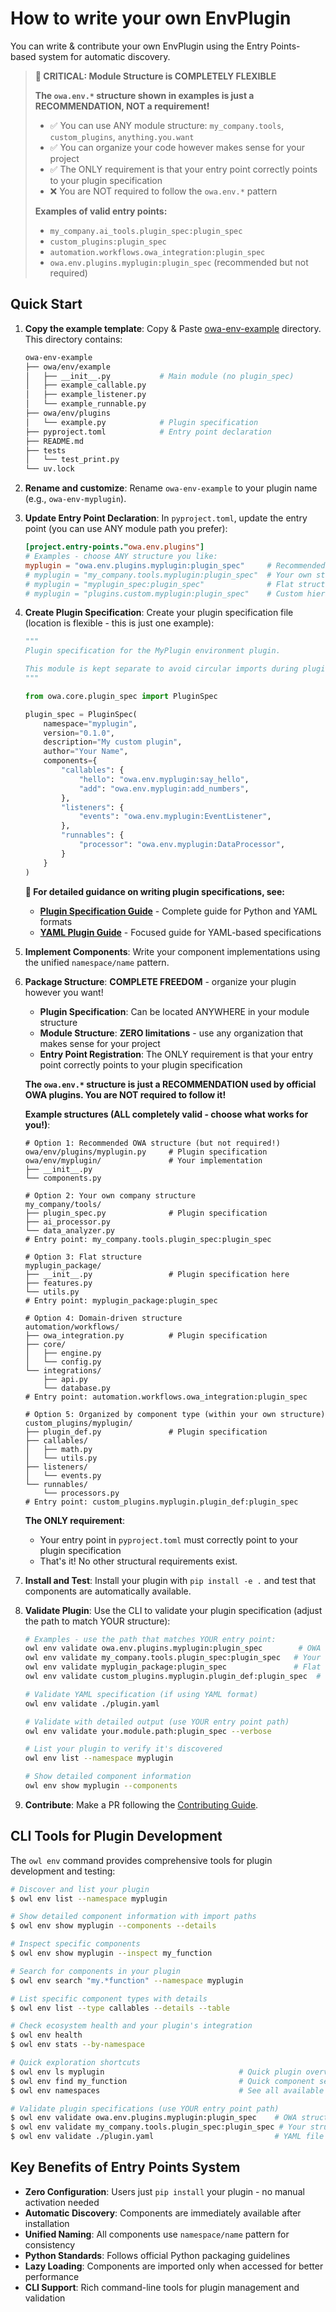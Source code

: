 # How to write your own EnvPlugin

You can write & contribute your own EnvPlugin using the Entry Points-based system for automatic discovery.

> **🚨 CRITICAL: Module Structure is COMPLETELY FLEXIBLE**
>
> **The `owa.env.*` structure shown in examples is just a RECOMMENDATION, NOT a requirement!**
>
> - ✅ You can use ANY module structure: `my_company.tools`, `custom_plugins`, `anything.you.want`
> - ✅ You can organize your code however makes sense for your project
> - ✅ The ONLY requirement is that your entry point correctly points to your plugin specification
> - ❌ You are NOT required to follow the `owa.env.*` pattern
>
> **Examples of valid entry points:**
> - `my_company.ai_tools.plugin_spec:plugin_spec`
> - `custom_plugins:plugin_spec`
> - `automation.workflows.owa_integration:plugin_spec`
> - `owa.env.plugins.myplugin:plugin_spec` (recommended but not required)

## Quick Start

1. **Copy the example template**: Copy & Paste [owa-env-example](https://github.com/open-world-agents/open-world-agents/tree/main/projects/owa-env-example) directory. This directory contains:
    ```sh
    owa-env-example
    ├── owa/env/example
    │   ├── __init__.py           # Main module (no plugin_spec)
    │   ├── example_callable.py
    │   ├── example_listener.py
    │   └── example_runnable.py
    ├── owa/env/plugins
    │   └── example.py            # Plugin specification
    ├── pyproject.toml            # Entry point declaration
    ├── README.md
    ├── tests
    │   └── test_print.py
    └── uv.lock
    ```

2. **Rename and customize**: Rename `owa-env-example` to your plugin name (e.g., `owa-env-myplugin`).

3. **Update Entry Point Declaration**: In `pyproject.toml`, update the entry point (you can use ANY module path you prefer):
    ```toml
    [project.entry-points."owa.env.plugins"]
    # Examples - choose ANY structure you like:
    myplugin = "owa.env.plugins.myplugin:plugin_spec"     # Recommended OWA structure
    # myplugin = "my_company.tools.myplugin:plugin_spec"  # Your own structure
    # myplugin = "myplugin_spec:plugin_spec"              # Flat structure
    # myplugin = "plugins.custom.myplugin:plugin_spec"    # Custom hierarchy
    ```

4. **Create Plugin Specification**: Create your plugin specification file (location is flexible - this is just one example):
    ```python
    """
    Plugin specification for the MyPlugin environment plugin.

    This module is kept separate to avoid circular imports during plugin discovery.
    """

    from owa.core.plugin_spec import PluginSpec

    plugin_spec = PluginSpec(
        namespace="myplugin",
        version="0.1.0",
        description="My custom plugin",
        author="Your Name",
        components={
            "callables": {
                "hello": "owa.env.myplugin:say_hello",
                "add": "owa.env.myplugin:add_numbers",
            },
            "listeners": {
                "events": "owa.env.myplugin:EventListener",
            },
            "runnables": {
                "processor": "owa.env.myplugin:DataProcessor",
            }
        }
    )
    ```

    **📖 For detailed guidance on writing plugin specifications, see:**
    - **[Plugin Specification Guide](plugin_specification_guide.md)** - Complete guide for Python and YAML formats
    - **[YAML Plugin Guide](yaml_plugin_guide.md)** - Focused guide for YAML-based specifications

5. **Implement Components**: Write your component implementations using the unified `namespace/name` pattern.

6. **Package Structure**: **COMPLETE FREEDOM** - organize your plugin however you want!
    - **Plugin Specification**: Can be located ANYWHERE in your module structure
    - **Module Structure**: **ZERO limitations** - use any organization that makes sense for your project
    - **Entry Point Registration**: The ONLY requirement is that your entry point correctly points to your plugin specification

    **The `owa.env.*` structure is just a RECOMMENDATION used by official OWA plugins. You are NOT required to follow it!**

    **Example structures (ALL completely valid - choose what works for you!)**:
    ```
    # Option 1: Recommended OWA structure (but not required!)
    owa/env/plugins/myplugin.py     # Plugin specification
    owa/env/myplugin/               # Your implementation
    ├── __init__.py
    └── components.py

    # Option 2: Your own company structure
    my_company/tools/
    ├── plugin_spec.py              # Plugin specification
    ├── ai_processor.py
    └── data_analyzer.py
    # Entry point: my_company.tools.plugin_spec:plugin_spec

    # Option 3: Flat structure
    myplugin_package/
    ├── __init__.py                 # Plugin specification here
    ├── features.py
    └── utils.py
    # Entry point: myplugin_package:plugin_spec

    # Option 4: Domain-driven structure
    automation/workflows/
    ├── owa_integration.py          # Plugin specification
    ├── core/
    │   ├── engine.py
    │   └── config.py
    └── integrations/
        ├── api.py
        └── database.py
    # Entry point: automation.workflows.owa_integration:plugin_spec

    # Option 5: Organized by component type (within your own structure)
    custom_plugins/myplugin/
    ├── plugin_def.py               # Plugin specification
    ├── callables/
    │   ├── math.py
    │   └── utils.py
    ├── listeners/
    │   └── events.py
    └── runnables/
        └── processors.py
    # Entry point: custom_plugins.myplugin.plugin_def:plugin_spec
    ```

    **The ONLY requirement**:
    - Your entry point in `pyproject.toml` must correctly point to your plugin specification
    - That's it! No other structural requirements exist.

7. **Install and Test**: Install your plugin with `pip install -e .` and test that components are automatically available.

8. **Validate Plugin**: Use the CLI to validate your plugin specification (adjust the path to match YOUR structure):
   ```bash
   # Examples - use the path that matches YOUR entry point:
   owl env validate owa.env.plugins.myplugin:plugin_spec        # OWA recommended structure
   owl env validate my_company.tools.plugin_spec:plugin_spec   # Your own structure
   owl env validate myplugin_package:plugin_spec               # Flat structure
   owl env validate custom_plugins.myplugin.plugin_def:plugin_spec  # Custom structure

   # Validate YAML specification (if using YAML format)
   owl env validate ./plugin.yaml

   # Validate with detailed output (use YOUR entry point path)
   owl env validate your.module.path:plugin_spec --verbose

   # List your plugin to verify it's discovered
   owl env list --namespace myplugin

   # Show detailed component information
   owl env show myplugin --components
   ```

9. **Contribute**: Make a PR following the [Contributing Guide](../contributing.md).

## CLI Tools for Plugin Development

The `owl env` command provides comprehensive tools for plugin development and testing:

```bash
# Discover and list your plugin
$ owl env list --namespace myplugin

# Show detailed component information with import paths
$ owl env show myplugin --components --details

# Inspect specific components
$ owl env show myplugin --inspect my_function

# Search for components in your plugin
$ owl env search "my.*function" --namespace myplugin

# List specific component types with details
$ owl env list --type callables --details --table

# Check ecosystem health and your plugin's integration
$ owl env health
$ owl env stats --by-namespace

# Quick exploration shortcuts
$ owl env ls myplugin                              # Quick plugin overview
$ owl env find my_function                         # Quick component search
$ owl env namespaces                               # See all available namespaces

# Validate plugin specifications (use YOUR entry point path)
$ owl env validate owa.env.plugins.myplugin:plugin_spec    # OWA structure example
$ owl env validate my_company.tools.plugin_spec:plugin_spec # Your structure example
$ owl env validate ./plugin.yaml                           # YAML file
```

## Key Benefits of Entry Points System

- **Zero Configuration**: Users just `pip install` your plugin - no manual activation needed
- **Automatic Discovery**: Components are immediately available after installation
- **Unified Naming**: All components use `namespace/name` pattern for consistency
- **Python Standards**: Follows official Python packaging guidelines
- **Lazy Loading**: Components are imported only when accessed for better performance
- **CLI Support**: Rich command-line tools for plugin management and validation




